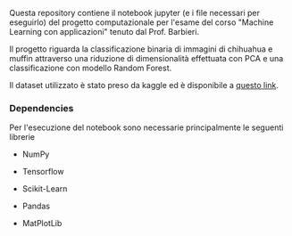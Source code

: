 Questa repository contiene il notebook jupyter (e i file necessari per eseguirlo) del progetto computazionale per l'esame del corso "Machine Learning con applicazioni" tenuto dal Prof. Barbieri.

Il progetto riguarda la classificazione binaria di immagini di chihuahua e muffin attraverso una riduzione di dimensionalità effettuata con PCA e una classificazione con modello Random Forest.

Il dataset utilizzato è stato preso da kaggle ed è disponibile a [questo link](https://www.kaggle.com/datasets/samuelcortinhas/muffin-vs-chihuahua-image-classification).

### Dependencies

Per l'esecuzione del notebook sono necessarie principalmente le seguenti librerie

- NumPy

- Tensorflow

- Scikit-Learn

- Pandas

- MatPlotLib

